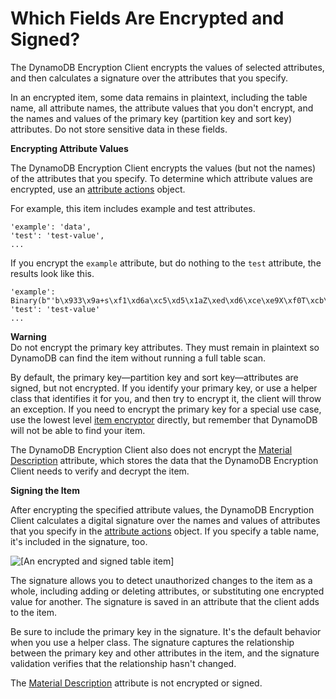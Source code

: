 # Which Fields Are Encrypted and Signed?<a name="encrypted-and-signed"></a>

The DynamoDB Encryption Client encrypts the values of selected attributes, and then calculates a signature over the attributes that you specify\. 

In an encrypted item, some data remains in plaintext, including the table name, all attribute names, the attribute values that you don't encrypt, and the names and values of the primary key \(partition key and sort key\) attributes\. Do not store sensitive data in these fields\.

**Encrypting Attribute Values**

The DynamoDB Encryption Client encrypts the values \(but not the names\) of the attributes that you specify\. To determine which attribute values are encrypted, use an [attribute actions](concepts.md#attribute-actions) object\. 

For example, this item includes example and test attributes\.

```
'example': 'data',
'test': 'test-value',
...
```

If you encrypt the `example` attribute, but do nothing to the `test` attribute, the results look like this\.

```
'example': Binary(b"'b\x933\x9a+s\xf1\xd6a\xc5\xd5\x1aZ\xed\xd6\xce\xe9X\xf0T\xcb\x9fY\x9f\xf3\xc9C\x83\r\xbb\\"),
'test': 'test-value'
...
```

**Warning**  
Do not encrypt the primary key attributes\. They must remain in plaintext so DynamoDB can find the item without running a full table scan\.

By default, the primary key—partition key and sort key—attributes are signed, but not encrypted\. If you identify your primary key, or use a helper class that identifies it for you, and then try to encrypt it, the client will throw an exception\. If you need to encrypt the primary key for a special use case, use the lowest level [item encryptor](concepts.md#item-encryptor) directly, but remember that DynamoDB will not be able to find your item\.

The DynamoDB Encryption Client also does not encrypt the [Material Description](concepts.md#material-description) attribute, which stores the data that the DynamoDB Encryption Client needs to verify and decrypt the item\. 

**Signing the Item**

After encrypting the specified attribute values, the DynamoDB Encryption Client calculates a digital signature over the names and values of attributes that you specify in the [attribute actions](concepts.md#attribute-actions) object\. If you specify a table name, it's included in the signature, too\.

![\[An encrypted and signed table item\]](http://docs.aws.amazon.com/dynamodb-encryption-client/latest/devguide/images/encrypted-signed-item.png)

The signature allows you to detect unauthorized changes to the item as a whole, including adding or deleting attributes, or substituting one encrypted value for another\. The signature is saved in an attribute that the client adds to the item\.

Be sure to include the primary key in the signature\. It's the default behavior when you use a helper class\. The signature captures the relationship between the primary key and other attributes in the item, and the signature validation verifies that the relationship hasn't changed\. 

The [Material Description](concepts.md#material-description) attribute is not encrypted or signed\.